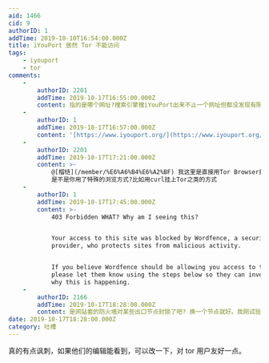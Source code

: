 ```yaml
---
aid: 1466
cid: 9
authorID: 1
addTime: 2019-10-10T16:54:00.000Z
title: iYouPort 居然 Tor 不能访问
tags:
    - iyouport
    - tor
comments:
    -
        authorID: 2201
        addTime: 2019-10-17T16:55:00.000Z
        content: 指的是哪个网址?搜索引擎搜iYouPort出来不止一个网址但都没发现有限制Tor的现象
    -
        authorID: 1
        addTime: 2019-10-17T16:57:00.000Z
        content: '[https://www.iyouport.org/](https://www.iyouport.org/)'
    -
        authorID: 2201
        addTime: 2019-10-17T17:21:00.000Z
        content: >-
            @[榴梿](/member/%E6%A6%B4%E6%A2%BF) 我这里是直接用Tor Browser打开很顺利,
            是不是你用了特殊的浏览方式?比如用curl挂上Tor之类的方式
    -
        authorID: 1
        addTime: 2019-10-17T17:45:00.000Z
        content: >-
            403 Forbidden WHAT? Why am I seeing this?


            Your access to this site was blocked by Wordfence, a security
            provider, who protects sites from malicious activity.


            If you believe Wordfence should be allowing you access to this site,
            please let them know using the steps below so they can investigate
            why this is happening.
    -
        authorID: 2166
        addTime: 2019-10-17T18:28:00.000Z
        content: 是网站套的防火墙对某些出口节点封锁了吧? 换一个节点就好。我刚试验过。
date: 2019-10-17T18:28:00.000Z
category: 吐槽
---
```


真的有点讽刺，如果他们的编辑能看到，可以改一下，对 tor 用户友好一点。
